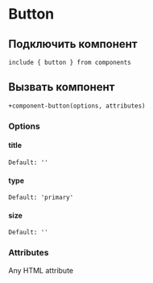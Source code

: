 # Button

## Подключить компонент
```
include { button } from components
```

## Вызвать компонент
```pug
+component-button(options, attributes)
```

### Options

#### title

```
Default: ''
```

#### type

```
Default: 'primary'
```

#### size

```
Default: ''
```

### Attributes
Any HTML attribute
